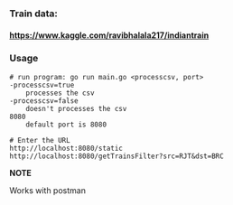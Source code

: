 ### Train data:
#### https://www.kaggle.com/ravibhalala217/indiantrain


### Usage
	# run program: go run main.go <processcsv, port>
	-processcsv=true
		processes the csv
	-processcsv=false
		doesn't processes the csv
	8080
		default port is 8080

	# Enter the URL 
	http://localhost:8080/static
	http://localhost:8080/getTrainsFilter?src=RJT&dst=BRC

**NOTE**

Works with postman
